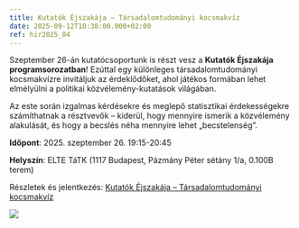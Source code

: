 ```yaml
---
title: Kutatók Éjszakája – Társadalomtudományi kocsmakvíz
date: 2025-09-12T10:38:00.000+02:00
ref: hir2025_04
---
```

Szeptember 26-án kutatócsoportunk is részt vesz a **Kutatók Éjszakája programsorozatban**! Ezúttal egy különleges társadalomtudományi kocsmakvízre invitáljuk az érdeklődőket, ahol játékos formában lehet elmélyülni a politikai közvélemény-kutatások világában.

Az este során izgalmas kérdésekre és meglepő statisztikai érdekességekre számíthatnak a résztvevők – kiderül, hogy mennyire ismerik a közvélemény alakulását, és hogy a becslés néha mennyire lehet „becstelenség”.[](https://app.kutatokejszakaja.hu/esemenyek/elte-tarsadalomtudomanyi-kar/tarsadalomtudomanyi-kocsmakviz-becsles-vagy-becstelenseg-a-politikai-kozvelemeny-merese)

**Időpont**: 2025. szeptember 26. 19:15-20:45

**Helyszín**: ELTE TáTK (1117 Budapest, Pázmány Péter sétány 1/a, 0.100B terem)


Részletek és jelentkezés: [Kutatók Éjszakája – Társadalomtudományi kocsmakvíz](<>)

![](/img/kutatok_ejszakaja.jpg)

[](https://app.kutatokejszakaja.hu/esemenyek/elte-tarsadalomtudomanyi-kar/tarsadalomtudomanyi-kocsmakviz-becsles-vagy-becstelenseg-a-politikai-kozvelemeny-merese)
